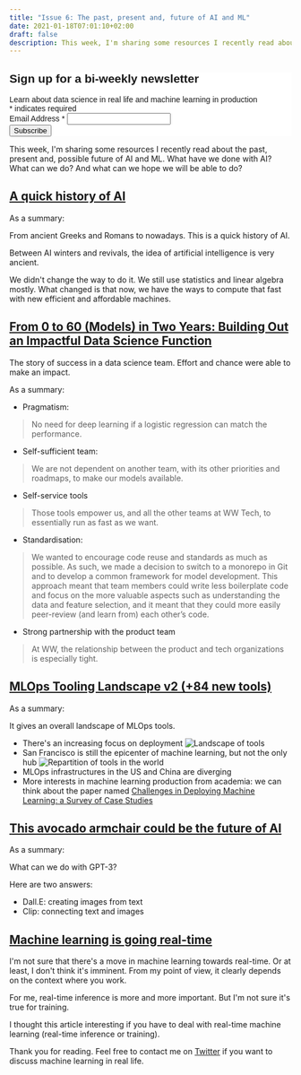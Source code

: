 ```yaml
---
title: "Issue 6: The past, present and, future of AI and ML"
date: 2021-01-18T07:01:10+02:00
draft: false
description: This week, I'm sharing some resources I recently read about the past, present and, possible future of AI and ML. What have we done with AI? What can we do? And what can we hope we will be able to do?
---
```


<!-- Begin Mailchimp Signup Form -->
<link href="//cdn-images.mailchimp.com/embedcode/classic-10_7.css" rel="stylesheet" type="text/css">
<style type="text/css">
	#mc_embed_signup{background:#fff; clear:left; font:14px Helvetica,Arial,sans-serif; }
	/* Add your own Mailchimp form style overrides in your site stylesheet or in this style block.
	   We recommend moving this block and the preceding CSS link to the HEAD of your HTML file. */
</style>
<div id="mc_embed_signup">
<form action="https://github.us7.list-manage.com/subscribe/post?u=2170356f90245aa31be7ff655&amp;id=aabf54b022" method="post" id="mc-embedded-subscribe-form" name="mc-embedded-subscribe-form" class="validate" target="_blank" novalidate>
    <div id="mc_embed_signup_scroll">
	<h2>Sign up for a bi-weekly newsletter</h2>
    <div>Learn about data science in real life and machine learning in production</div>
<div class="indicates-required"><span class="asterisk">*</span> indicates required</div>
<div class="mc-field-group">
	<label for="mce-EMAIL">Email Address  <span class="asterisk">*</span>
</label>
	<input type="email" value="" name="EMAIL" class="required email" id="mce-EMAIL">
</div>
	<div id="mce-responses" class="clear">
		<div class="response" id="mce-error-response" style="display:none"></div>
		<div class="response" id="mce-success-response" style="display:none"></div>
	</div>    <!-- real people should not fill this in and expect good things - do not remove this or risk form bot signups-->
    <div style="position: absolute; left: -5000px;" aria-hidden="true"><input type="text" name="b_2170356f90245aa31be7ff655_aabf54b022" tabindex="-1" value=""></div>
    <div class="clear"><input type="submit" value="Subscribe" name="subscribe" id="mc-embedded-subscribe" class="button"></div>
    </div>
</form>
</div>

This week, I'm sharing some resources I recently read about the past, present and, possible future of AI and ML. What have we done with AI? What can we do? And what can we hope we will be able to do?

## [A quick history of AI](https://www.youtube.com/watch?v=t81HiFOqbAs&feature=emb_logo)

As a summary:

From ancient Greeks and Romans to nowadays. This is a quick history of AI.
 
 Between AI winters and revivals, the idea of artificial intelligence is very ancient. 
 
 We didn't change the way to do it. We still use statistics and linear algebra mostly. What changed is that now, we have the ways to compute that fast with new efficient and affordable machines.

## [From 0 to 60 (Models) in Two Years: Building Out an Impactful Data Science Function](https://medium.com/ww-tech-blog/from-0-to-60-models-in-two-years-building-out-an-impactful-data-science-function-9ef86abb9605)

The story of success in a data science team. Effort and chance were able to make an impact.

As a summary:

- Pragmatism:
> No need for deep learning if a logistic regression can match the performance.

- Self-sufficient team:
> We are not dependent on another team, with its other priorities and roadmaps, to make our models available.

- Self-service tools
> Those tools empower us, and all the other teams at WW Tech, to essentially run as fast as we want.

- Standardisation:
> We wanted to encourage code reuse and standards as much as possible. As such, we made a decision to switch to a monorepo in Git and to develop a common framework for model development.
This approach meant that team members could write less boilerplate code and focus on the more valuable aspects such as understanding the data and feature selection, and it meant that they could more easily peer-review (and learn from) each other’s code.

- Strong partnership with the product team
> At WW, the relationship between the product and tech organizations is especially tight.

## [MLOps Tooling Landscape v2 (+84 new tools)](https://huyenchip.com/2020/12/30/mlops-v2.html)

As a summary:

It gives an overall landscape of MLOps tools.

- There's an increasing focus on deployment
![Landscape of tools](/1_mlops_cat.png)
- San Francisco is still the epicenter of machine learning, but not the only hub
![Repartition of tools in the world](/3_mlops_location.png)
- MLOps infrastructures in the US and China are diverging
- More interests in machine learning production from academia: we can think about the paper named [Challenges in Deploying Machine Learning: a Survey of Case Studies](https://arxiv.org/abs/2011.09926)

## [This avocado armchair could be the future of AI](https://www.technologyreview.com/2021/01/05/1015754/avocado-armchair-future-ai-openai-deep-learning-nlp-gpt3-computer-vision-common-sense/amp/)

As a summary:

What can we do with GPT-3?

Here are two answers:
- Dall.E: creating images from text
- Clip: connecting text and images

## [Machine learning is going real-time](https://huyenchip.com/2020/12/27/real-time-machine-learning.html)

I'm not sure that there's a move in machine learning towards real-time. Or at least, I don't think it's imminent.
From my point of view, it clearly depends on the context where you work.

For me, real-time inference is more and more important. But I'm not sure it's true for training.

I thought this article interesting if you have to deal with real-time machine learning (real-time inference or training).

Thank you for reading. Feel free to contact me on [Twitter](https://twitter.com/saby_nastasia) if you want to discuss machine learning in real life.
